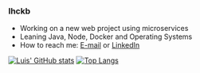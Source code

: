 ### lhckb

- Working on a new web project using microservices
- Leaning Java, Node, Docker and Operating Systems
- How to reach me: [E-mail](luis.carv.cruz@gmail.com) or [LinkedIn](https://linkedin.com/lhckb)

[![Luis' GitHub stats](https://github-readme-stats.vercel.app/api?username=lhckb)](https://github.com/anuraghazra/github-readme-stats)
[![Top Langs](https://github-readme-stats.vercel.app/api/top-langs/?username=lhckb)](https://github.com/anuraghazra/github-readme-stats)
